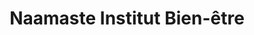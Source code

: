 ---
title: "Naamaste Institut Bien-être"
url: /merignac/naamaste-institut-bien-etre/
shop: beauté
---
